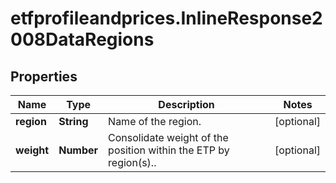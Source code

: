 # etfprofileandprices.InlineResponse2008DataRegions

## Properties

Name | Type | Description | Notes
------------ | ------------- | ------------- | -------------
**region** | **String** | Name of the region. | [optional] 
**weight** | **Number** | Consolidate weight of the position within the ETP by region(s).. | [optional] 


